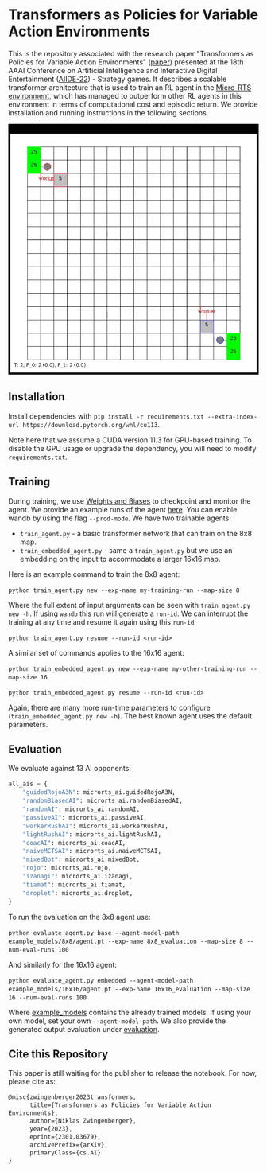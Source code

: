 # Transformers as Policies for Variable Action Environments
This is the repository associated with the research paper "Transformers as Policies for Variable Action Environments" ([paper](https://arxiv.org/abs/2301.03679)) presented at the 18th AAAI Conference on Artificial Intelligence and Interactive Digital Entertainment ([AIIDE-22](https://sites.google.com/view/aiide-2022/?pli=1)) - Strategy games. 
It describes a scalable transformer architecture that is used to train an RL agent in the [Micro-RTS environment](https://github.com/Farama-Foundation/MicroRTS-Py), which has managed to outperform other RL agents in this environment in terms of computational cost and episodic return.
We provide installation and running instructions in the following sections.


<p align="center">
  <img src="media/example_RL_agent_vs_coacAI.gif" alt="animated" />
</p>

## Installation
Install dependencies with `pip install -r requirements.txt --extra-index-url https://download.pytorch.org/whl/cu113`. 

Note here that we assume a CUDA version 11.3 for GPU-based training. To disable the GPU usage or upgrade the dependency,
you will need to modify `requirements.txt`.

## Training
During training, we use [Weights and Biases](https://wandb.ai/) to checkpoint and monitor the agent. 
We provide an example runs of the agent [here](https://wandb.ai/niklasz/public_var_action_transformers). 
You can enable wandb by using the flag `--prod-mode`. We have two trainable agents:
- `train_agent.py` -  a basic transformer network that can train on the 8x8 map.
- `train_embedded_agent.py` - same a `train_agent.py` but we use an embedding on the input to accommodate a larger 16x16 map.

Here is an example command to train the 8x8 agent:

`python train_agent.py new --exp-name my-training-run --map-size 8`

Where the full extent of input arguments can be seen with `train_agent.py new -h`. If using `wandb` this run will generate a `run-id`.
We can interrupt the training at any time and resume it again using this `run-id`:

`python train_agent.py resume --run-id <run-id>`

A similar set of commands applies to the 16x16 agent:

`python train_embedded_agent.py new --exp-name my-other-training-run --map-size 16`

`python train_embedded_agent.py resume --run-id <run-id>`

Again, there are many more run-time parameters to configure (`train_embedded_agent.py new -h`). The best known agent uses the default parameters.

## Evaluation
We evaluate against 13 AI opponents:

```python
all_ais = {
    "guidedRojoA3N": microrts_ai.guidedRojoA3N,
    "randomBiasedAI": microrts_ai.randomBiasedAI,
    "randomAI": microrts_ai.randomAI,
    "passiveAI": microrts_ai.passiveAI,
    "workerRushAI": microrts_ai.workerRushAI,
    "lightRushAI": microrts_ai.lightRushAI,
    "coacAI": microrts_ai.coacAI,
    "naiveMCTSAI": microrts_ai.naiveMCTSAI,
    "mixedBot": microrts_ai.mixedBot,
    "rojo": microrts_ai.rojo,
    "izanagi": microrts_ai.izanagi,
    "tiamat": microrts_ai.tiamat,
    "droplet": microrts_ai.droplet,
}
```

To run the evaluation on the 8x8 agent use:

`python evaluate_agent.py base --agent-model-path example_models/8x8/agent.pt --exp-name 8x8_evaluation --map-size 8 --num-eval-runs 100`

And similarly for the 16x16 agent:

`python evaluate_agent.py embedded --agent-model-path example_models/16x16/agent.pt --exp-name 16x16_evaluation --map-size 16 --num-eval-runs 100`

Where [example_models](example_models) contains the already trained models. If using your own model, set your own `--agent-model-path`. 
We also provide the generated output evaluation under [evaluation](evaluation).

## Cite this Repository
This paper is still waiting for the publisher to release the notebook. For now, please cite as:
```
@misc{zwingenberger2023transformers,
      title={Transformers as Policies for Variable Action Environments}, 
      author={Niklas Zwingenberger},
      year={2023},
      eprint={2301.03679},
      archivePrefix={arXiv},
      primaryClass={cs.AI}
}
```



